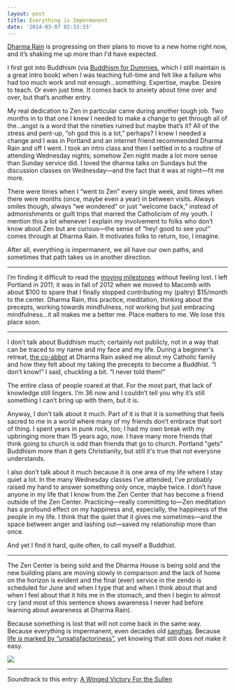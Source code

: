 ```yaml
---
layout: post
title: Everything is Impermanent
date: '2014-03-07 02:33:33'
---
```


[Dharma Rain][dhr] is progressing on their plans to move to a new home right now, and it’s shaking me up more than I'd have expected.

I first got into Buddhism (via [Buddhism for Dummies][bfd], which I still maintain is a great intro book) when I was teaching full-time and felt like a failure who had too much work and not enough…something. Expertise, maybe. Desire to teach. Or even just time. It comes back to anxiety about time over and over, but that’s another entry.

My real dedication to Zen in particular came during another tough job. Two months in to that one I knew I needed to make a change to get through all of the…angst is a word that the nineties ruined but maybe that’s it? All of the stress and pent-up, “oh god this is a lot,” perhaps?  I knew I needed a change and I was in Portland and an internet friend recommended Dharma Rain and off I went. I took an intro class and then I settled in to a routine of attending Wednesday nights; somehow Zen night made a lot more sense than Sunday service did. I loved the dharma talks on Sundays but the discussion classes on Wednesday—and the fact that it was at night—fit me more. 

There were times when I “went to Zen” every single week, and times when there were months (once, maybe even a year) in between visits. Always smiles though, always “we wondered” or just “welcome back,” instead of admonishments or guilt trips that marred the Catholicism of my youth. I mention this a lot whenever I explain my involvement to folks who don’t know about Zen but are curious—the sense of “hey! good to see you!” comes through at Dharma Rain. It motivates folks to return, too, I imagine.  

After all, everything is impermanent, we all have our own paths, and sometimes that path takes us in another direction.

***

I’m finding it difficult to read the [moving milestones][mms] without feeling lost. I left Portland in 2011; it was in fall of 2012 when we moved to Macomb with about $100 to spare that I finally stopped contributing my (paltry) $15/month to the center. Dharma Rain, this practice, meditation, thinking about the precepts, working towards mindfulness, not working but just embracing mindfulness...it all makes me a better me.  Place matters to me. We lose this place soon.

***

I don’t talk about Buddhism much; certainly not publicly, not in a way that can be traced to my name and my face and my life. During a beginner's retreat, [the co-abbot][abb] at Dharma Rain asked me about my Catholic family and how they felt about my taking the precepts to become a Buddhist. “I don’t know!” I said, chuckling a bit. “I never told them!”  

The entire class of people roared at that. For the most part, that lack of knowledge still lingers. I’m 36 now and I couldn’t tell you why it’s still something I can’t bring up with them, but it is.

Anyway, I don’t talk about it much. Part of it is that it is something that feels sacred to me in a world where many of my friends don’t embrace that sort of thing. I spent years in punk rock, too; I had my own break with my upbringing more than 15 years ago, now. I have many more friends that think going to church is odd than friends that go to church. Portland "gets" Buddhism more than it gets Christianity, but still it's true that not everyone understands.

I also don’t talk about it much because it is one area of my life where I stay quiet a lot. In the many Wednesday classes I’ve attended, I’ve probably raised my hand to answer something only once, maybe twice. I don’t have anyone in my life that I know from the Zen Center that has become a friend outside of the Zen Center. Practicing—really committing to—Zen meditation has a profound effect on my happiness and, especially, the happiness of the people in my life. I think that the quiet that it gives me sometimes—and the space between anger and lashing out—saved my relationship more than once. 

And yet I find it hard, quite often, to call myself a Buddhist.

***

The Zen Center is being sold and the Dharma House is being sold and the new building plans are moving slowly in comparison and the lack of home on the horizon is evident and the final (ever) service in the zendo is scheduled for June and when I type that and when I think about that and when I feel about that it hits me in the stomach, and then I begin to almost cry (and most of this sentence shows awareness I never had before learning about awareness at Dharma Rain). 

Because something is lost that will not come back in the same way.
Because everything is impermanent, even decades old [sanghas][sng].
Because [life is marked by “unsatisfactoriness”][kyo], yet knowing that still does not make it easy.

![](https://farm4.staticflickr.com/3131/2350332641_d9720a152d_z.jpg)

***

Soundtrack to this entry: [A Winged Victory For the Sullen][wng]


[dhr]: http://dharma-rain.org/
[wng]: http://pitchfork.com/reviews/albums/15809-a-winged-victory-for-the-sullen/
[mms]: https://s3-us-west-2.amazonaws.com/siskiyou-milestones/Moving+Milestones.pdf
[abb]: http://dharma-rain.org/tag/kyogen/
[sng]: http://en.wikipedia.org/wiki/Sangha
[kyo]: http://dharma-rain.org/a-quantum-theory-of-dharmas/
[bfd]: http://www.powells.com/biblio/1-9780764553592-15
